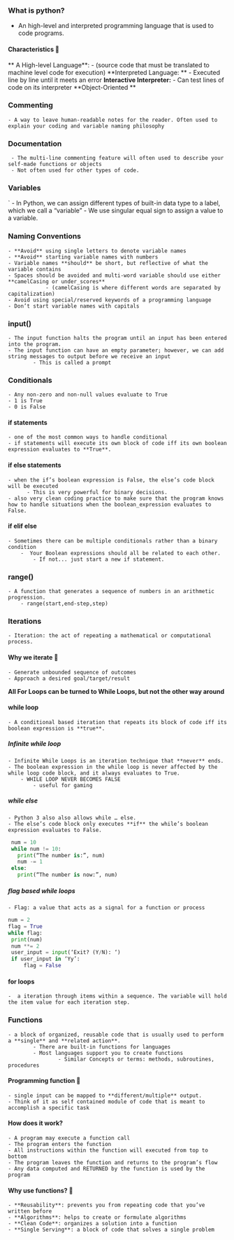 ### What is python?
- An high-level and interpreted programming language that is used to code programs.

#### Characteristics 🐸
** A High-level Language**:
    - (source code that must be translated to machine level code for execution)
**Interpreted Language: **
    - Executed line by line until it meets an error
**Interactive Interpreter:**
    - Can test lines of code on its interpreter
**Object-Oriented **

### Commenting
    - A way to leave human-readable notes for the reader. Often used to explain your coding and variable naming philosophy
    
### Documentation
     - The multi-line commenting feature will often used to describe your self-made functions or objects
     - Not often used for other types of code.

### Variables
`   -  In Python, we can assign different types of built-in data type to a label, which we call a “variable”
    - We use singular equal sign to assign a value to a variable.

### Naming Conventions
    - **Avoid** using single letters to denote variable names
    - **Avoid** starting variable names with numbers
    - Variable names **should** be short, but reflective of what the variable contains
    - Spaces should be avoided and multi-word variable should use either **camelCasing or under_scores** 
                - (camelCasing is where different words are separated by capitalization)
    - Avoid using special/reserved keywords of a programming language
    - Don’t start variable names with capitals

### input()
    - The input function halts the program until an input has been entered into the program.
    - The input function can have an empty parameter; however, we can add string messages to output before we receive an input
            - This is called a prompt

### Conditionals
    - Any non-zero and non-null values evaluate to True
    - 1 is True
    - 0 is False
    
#### if statements
    - one of the most common ways to handle conditional
    - if statements will execute its own block of code iff its own boolean expression evaluates to **True**.
    
#### if else statements
    - when the if’s boolean expression is False, the else’s code block will be executed
          - This is very powerful for binary decisions.
    - also very clean coding practice to make sure that the program knows how to handle situations when the boolean_expression evaluates to False.
#### if elif else
    - Sometimes there can be multiple conditionals rather than a binary condition
        -  Your Boolean expressions should all be related to each other. 
            - If not... just start a new if statement.
### range()
    - A function that generates a sequence of numbers in an arithmetic progression. 
        - range(start,end-step,step)
### Iterations
    - Iteration: the act of repeating a mathematical or computational process.
#### Why we iterate 🐸
    - Generate unbounded sequence of outcomes
    - Approach a desired goal/target/result

**All For Loops can be turned to While Loops, but not the other way around**

#### while loop
    - A conditional based iteration that repeats its block of code iff its boolean expression is **true**.
##### Infinite while loop
    - Infinite While Loops is an iteration technique that **never** ends. 
    - The boolean expression in the while loop is never affected by the while loop code block, and it always evaluates to True.
        - WHILE LOOP NEVER BECOMES FALSE
            - useful for gaming 
 ##### while else 
    - Python 3 also also allows while … else. 
    - The else’s code block only executes **if** the while’s boolean expression evaluates to False.
    
 ``` python 
  num = 10
  while num != 10:
	print(“The number is:”, num)
	num -= 1
  else:
	print(“The number is now:”, num)
  ```
  ##### flag based while loops
    - Flag: a value that acts as a signal for a function or process
   ``` python
num = 2
flag = True
while flag:
	print(num)
	num **= 2
	user_input = input(‘Exit? (Y/N): ‘)
	if user_input in ‘Yy’:
		flag = False
   ```
   #### for loops
    -  a iteration through items within a sequence. The variable will hold the item value for each iteration step.

### Functions
    - a block of organized, reusable code that is usually used to perform a **single** and **related action**.
            - There are built-in functions for languages
            - Most languages support you to create functions
                    - Similar Concepts or terms: methods, subroutines, procedures
#### Programming function 🐸
    - single input can be mapped to **different/multiple** output. 
    - Think of it as self contained module of code that is meant to accomplish a specific task
    
#### How does it work? 
    - A program may execute a function call
    - The program enters the function
    - All instructions within the function will executed from top to bottom
    - The program leaves the function and returns to the program’s flow
    - Any data computed and RETURNED by the function is used by the program

#### Why use functions? 🐸
    - **Reusability**: prevents you from repeating code that you’ve written before
    - **Algorithms**: helps to create or formulate algorithms
    - **Clean Code**: organizes a solution into a function
    - **Single Serving**: a block of code that solves a single problem
